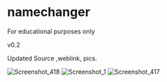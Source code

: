 # namechanger
For educational purposes only



v0.2

Updated Source ,weblink, pics.

![Screenshot_418](https://user-images.githubusercontent.com/62859332/158103353-65e428d3-dede-4642-813f-8cdca5bd1c01.png)
![Screenshot_1](https://user-images.githubusercontent.com/62859332/158074237-fa79bad7-2bda-4647-b10c-e7b63eddeaae.png)
![Screenshot_417](https://user-images.githubusercontent.com/62859332/158074245-71ec3961-8ca6-4132-abbb-fffdb87aba05.png)

